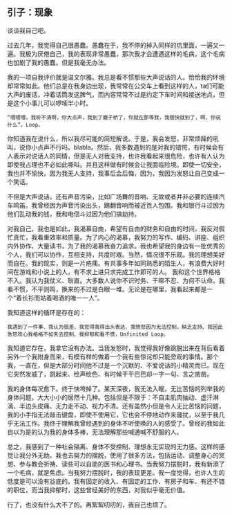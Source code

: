 ## 引子：现象

谈谈我自己吧。

过去几年，我觉得自己很愚蠢。愚蠢在于，我不停的掉入同样的坑里面，一遍又一遍。我极为厌倦自己，我的表现非常愚蠢，那次我才会遭遇这样的毛病，这个毛病也加剧了我的愚蠢。但是我毫无办法。

我的一项自我评价就是温文尔雅。我总是看不惯那些大声说话的人。恰恰我的环境却常常如此。他们总是在我身边出现，我常常在公交车上看到这样的人，ta们可能大声的废话，冲着话筒发这脾气，而内容常常不过是约定下车时间和接送地点，但是这个小事儿可以啰嗦半小时。

    “喂喂喂，我听不清啊，你大点声，我到了磨子桥了，你就在那等我，我很快就到了，啊，你说什么”。Loop。

你知道我在说什么，所以我尽可能的简短解说。于是，我会发怒，非常烦躁的吼叫，说你小点声不行吗。blabla。然后，我多数遇到的是对我的错愕，有时候会有人表示对说话人的同情，但是无人对我支持，也许我看起来很危险，也许有人认为即使我占理也不必如此嘶叫。并且这样做有时候会让我面临险境。即使一切安全，我也并不愉快，因为我无人支持，我事后会后悔，因为，我因为发怒让自己变成一个笑话。

不但是大声说话，还有声音污染，比如广场舞的音响、无故或者并非必要的连续汽车鸣笛。我曾经因为声音污染出头，踢翻音响而被近百人包围。我和银行斗过因为他们乱动我的钱，我和电信斗过因为他们搞劫持。

对我自己，我也是如此，我渴慕自由，希望有自由的财务和自由的时间，我反对假忙真忙，我看重效率和质量。为了内心的渴慕，我努力的写作、编码、讲座、组织内外协作、大量读书，为了我的渴慕我奋力追求。我也希望我的身边有一批优秀的个人，我们可以协作，互相支持，共度时艰。当然，情况很不乐观。我的理想美好而自在。我的现实，则是一片疮痍。有共事多年如同熟悉的陌生人，有浪费大好时间在游戏和小说上的人，有不求上进只求完成工作即可的人。
我和这个世界格格不入。我认为我仗义、耿直。大多数人说你不识时务、干嘛不忍、为何不认命。我看不惯，不平则鸣，换来的不过是白眼一堆。无论是在哪里，我看起来都是一个“着长衫而站着喝酒的唯一一人”。

我知道这样的循环是存在的：

	我遇到了一件事、我认为很差、我觉得我得出头表达、我愤怒因为无法控制，缺乏支持、我因此急怒攻心我格格不如失去控制、我抑郁和看不惯，Unfinited Loop。

我知道它存在，我拿它没有办法。当我发怒时，我觉得我好像跳脱出来在背后看着另外一个我附身而来，有模有样的做着一个我有些惊诧却只能旁观的事情。那个我，一直在，但是大部分时间他不过是一个沉默的、不爱说话的小精灵而已。现在它突然发威了，跳起来、绘声绘色、有时候干干巴巴却一字一句、言之凿凿。


我的身体每况愈下。终于快垮掉了。某天深夜，我无法入眠，无比苦恼的列举我的身体问题，大大小小的居然十几种。包括但是不限于：不自主肌肉抽动、虚汗淋漓、半边头皮痛、无力走不动、视力不清。还有虽然小但是令人无比苦恼的问题，我的小手指无法敲击键盘，即使不使用它，它也会不停地动作来骚扰，以至于我几乎无法工作。我终于理解我曾经遇到的身体不听使唤的人的感受了。曾经的我如此自以为是的认为我的身体多棒，无法理解那些喊通喊不舒服的人。

总之，我感到了一种社会隔离、身体不受控制、理想永无实现的无力感。这样的感觉让我分外无助。我也去努力的摆脱，使用了很多方法，包括运动、调整身心的冥想、参与教会祈祷、读些可以自助的医书和心理书。当我努力摆脱时，我有新添了一个毛病，就是焦虑。当我努力摆脱时，我的表现更差。我一度觉得，也许人生的低度是可以没有谷底的。我有固定的收入、有固定的工作、有房子和车、有还不错的职位，而当我抑郁时，这些曾经美好的东西，对我似乎毫无价值。

行了，也没有什么大不了的。再絮絮叨叨的，我自己也烦了。


